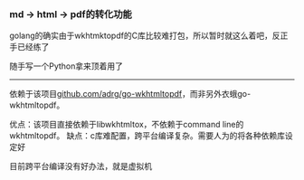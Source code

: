 ### md -> html -> pdf的转化功能


golang的确实由于wkhtmktopdf的C库比较难打包，所以暂时就这么着吧，反正手已经练了

随手写一个Python拿来顶着用了

---
依赖于该项目[github.com/adrg/go-wkhtmltopdf](https://github.com/adrg/go-wkhtmltopdf)，而非另外衣蛾go-wkhtmltopdf。

优点：该项目直接依赖于libwkhtmltox，不依赖于command line的wkhtmltopdf。
缺点：c库难配置，跨平台编译复杂。需要人为的将各种依赖库设定好

目前跨平台编译没有好办法，就是虚拟机